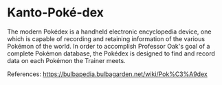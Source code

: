# Kanto-Poké-dex
The modern Pokédex is a handheld electronic encyclopedia device, one which is capable of recording and retaining information of the various Pokémon of the world. In order to accomplish Professor Oak's goal of a complete Pokémon database, the Pokédex is designed to find and record data on each Pokémon the Trainer meets.

References:
https://bulbapedia.bulbagarden.net/wiki/Pok%C3%A9dex
